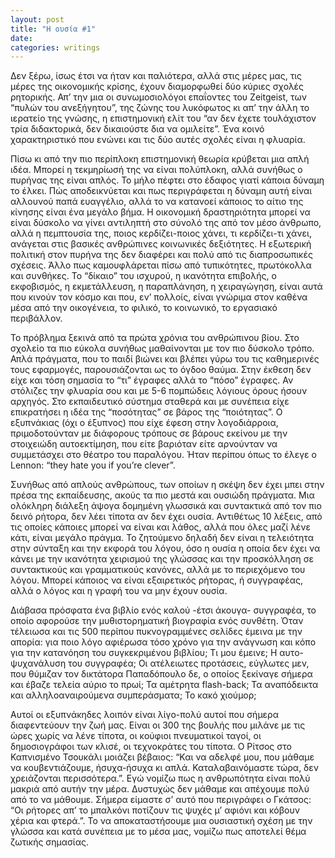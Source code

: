 ```yaml
---
layout: post
title: "Η ουσία #1"
date: 
categories: writings
---
```


Δεν ξέρω, ίσως έτσι να ήταν και παλιότερα, αλλά στις μέρες μας, τις μέρες της οικονομικής κρίσης, έχουν διαμορφωθεί δύο κύριες σχολές ρητορικής. Απ’ την μια οι συνωμοσιολόγοι επαΐοντες του Zeitgeist, των “πυλών του ανεξήγητου”, της ζώνης του λυκόφωτος κι απ’ την άλλη το ιερατείο της γνώσης, η επιστημονική ελίτ του “αν δεν έχετε τουλάχιστον τρία διδακτορικά, δεν δικαιούστε δια να ομιλείτε”. Ένα κοινό χαρακτηριστικό που ενώνει και τις δύο αυτές σχολές είναι η φλυαρία.

Πίσω κι από την πιο περίπλοκη επιστημονική θεωρία κρύβεται μια απλή ιδέα. Μπορεί η τεκμηρίωσή της να είναι πολύπλοκη, αλλά συνήθως ο πυρήνας της είναι απλός. Το μήλο πέφτει στο έδαφος γιατί κάποια δύναμη το έλκει. Πώς αποδεικνύεται και πως περιγράφεται η δύναμη αυτή είναι αλλουνού παπά ευαγγέλιο, αλλά το να κατανοεί κάποιος το αίτιο της κίνησης είναι ένα μεγάλο βήμα. Η οικονομική δραστηριότητα μπορεί να είναι δύσκολο να γίνει αντιληπτή στο σύνολό της από τον μέσο άνθρωπο, αλλά η πεμπτουσία της, ποιος κερδίζει-ποιος χάνει, τι κερδίζει-τι χάνει, ανάγεται στις βασικές ανθρώπινες κοινωνικές δεξιότητες. Η εξωτερική πολιτική στον πυρήνα της δεν διαφέρει και πολύ από τις διαπροσωπικές σχέσεις. Άλλο πως καμουφλάρεται πίσω από τυπικότητες, πρωτόκολλα και συνθήκες. Το “δίκαιο” του ισχυρού, η ικανότητα επιβολής, ο εκφοβισμός, η εκμετάλλευση, η παραπλάνηση, η χειραγώγηση, είναι αυτά που κινούν τον κόσμο και που, εν’ πολλοίς, είναι γνώριμα στον καθένα μέσα από την οικογένεια, το φιλικό, το κοινωνικό, το εργασιακό περιβάλλον.

Το πρόβλημα ξεκινά από τα πρώτα χρόνια του ανθρώπινου βίου. Στο σχολείο τα πιο εύκολα συνήθως μαθαίνονται με τον πιο δύσκολο τρόπο. Απλά πράγματα, που το παιδί βιώνει και βλέπει γύρω του τις καθημερινές τους εφαρμογές, παρουσιάζονται ως το όγδοο θαύμα. Στην έκθεση δεν είχε και τόση σημασία το “τι” έγραφες αλλά το “πόσο” έγραφες. Αν στόλιζες την φλυαρία σου και με 5-6 πομπώδεις λόγιους όρους ήσουν αρχηγός. Στο εκπαιδευτικό σύστημα σταθερά και με συνέπεια είχε επικρατήσει η ιδέα της “ποσότητας” σε βάρος της “ποιότητας”. Ο εξυπνάκιας (όχι ο έξυπνος) που είχε έφεση στην λογοδιάρροια, πριμοδοτούνταν με διάφορους τρόπους σε βάρους εκείνου με την στοιχειώδη αυτοεκτίμηση, που είτε βαριόταν είτε αρνούνταν να συμμετάσχει στο θέατρο του παραλόγου. Ήταν περίπου όπως το έλεγε ο Lennon: “they hate you if you’re clever”.

Συνήθως από απλούς ανθρώπους, των οποίων η σκέψη δεν έχει μπει στην πρέσα της εκπαίδευσης, ακούς τα πιο μεστά και ουσιώδη πράγματα. Μια ολόκληρη διάλεξη άψογα δομημένη γλωσσικά και συντακτικά από τον πιο δεινό ρήτορα, δεν λέει τίποτα αν δεν έχει ουσία. Αντιθέτως 10 λέξεις, από τις οποίες κάποιες μπορεί να είναι και λάθος, αλλά που όλες μαζί λένε κάτι, είναι μεγάλο πράγμα. Το ζητούμενο δηλαδή δεν είναι η τελειότητα στην σύνταξη και την εκφορά του λόγου, όσο η ουσία η οποία δεν έχει να κάνει με την ικανότητα χειρισμού της γλώσσας και την προσκόλληση σε συντακτικούς και γραμματικούς κανόνες, αλλά με το περιεχόμενο του λόγου. Μπορεί κάποιος να είναι εξαιρετικός ρήτορας, ή συγγραφέας, αλλά ο λόγος και η γραφή του να μην έχουν ουσία.

Διάβασα πρόσφατα ένα βιβλίο ενός καλού -έτσι άκουγα- συγγραφέα, το οποίο αφορούσε την μυθιστορηματική βιογραφία ενός συνθέτη. Όταν τέλειωσα και τις 500 περίπου πυκνογραμμένες σελίδες έμεινα με την απορία: για ποιο λόγο αφιέρωσα τόσο χρόνο για την ανάγνωση και κόπο για την κατανόηση του συγκεκριμένου βιβλίου; Τι μου έμεινε; Η αυτο-ψυχανάλυση του συγγραφέα; Οι ατέλειωτες προτάσεις, εύγλωτες μεν, που θύμιζαν τον δικτάτορα Παπαδόπουλο δε, ο οποίος ξεκίναγε σήμερα και έβαζε τελεία αύριο το πρωί; Τα αμέτρητα flash-back; Τα αναπόδεικτα και αλληλοαναιρούμενα συμπεράσματα; Το κακό χιούμορ;

Αυτοί οι εξυπνάκηδες λοιπόν είναι λίγο-πολύ αυτοί που σήμερα διαφεντεύουν την ζωή μας. Είναι οι 300 της βουλής που μιλάνε με τις ώρες χωρίς να λένε τίποτα, οι κούφιοι πνευματικοί ταγοί, οι δημοσιογράφοι των κλισέ, οι τεχνοκράτες του τίποτα. Ο Ρίτσος στο Καπνισμένο Τσουκάλι μοιάζει βέβαιος: “Και να αδελφέ μου, που μάθαμε να κουβεντιάζουμε, ήσυχα-ήσυχα κι απλά. Καταλαβαινόμαστε τώρα, δεν χρειάζονται περισσότερα.”. Εγώ νομίζω πως η ανθρωπότητα είναι πολύ μακριά από αυτήν την μέρα. Δυστυχώς δεν μάθαμε και απέχουμε πολύ από το να μάθουμε. Σήμερα είμαστε σ’ αυτό που περιγράφει ο Γκάτσος: “Οι ρήτορες απ’ το μπαλκόνι ποτίζουν τις ψυχές μ’ αφιόνι και κόβουν χέρια και φτερά.”. Το να αποκαταστήσουμε μια ουσιαστική σχέση με την γλώσσα και κατά συνέπεια με το μέσα μας, νομίζω πως αποτελεί θέμα ζωτικής σημασίας.
